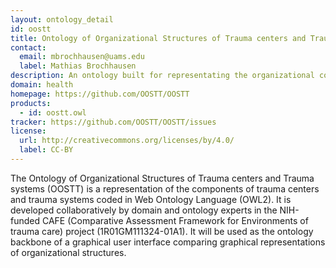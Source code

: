 ```yaml
---
layout: ontology_detail
id: oostt
title: Ontology of Organizational Structures of Trauma centers and Trauma systems
contact:
  email: mbrochhausen@uams.edu
  label: Mathias Brochhausen
description: An ontology built for representating the organizational components of trauma centers and trauma systems.
domain: health
homepage: https://github.com/OOSTT/OOSTT
products:
  - id: oostt.owl
tracker: https://github.com/OOSTT/OOSTT/issues
license:
  url: http://creativecommons.org/licenses/by/4.0/
  label: CC-BY  
---
```


The Ontology of Organizational Structures of Trauma centers and Trauma systems (OOSTT) is a representation of the components of trauma centers and trauma systems coded in Web Ontology Language (OWL2). It is developed collaboratively by domain and ontology experts in the NIH-funded CAFE (Comparative Assessment Framework for Environments of trauma care) project (1R01GM111324-01A1). It will be used as the ontology backbone of a graphical user interface comparing graphical representations of organizational structures.
